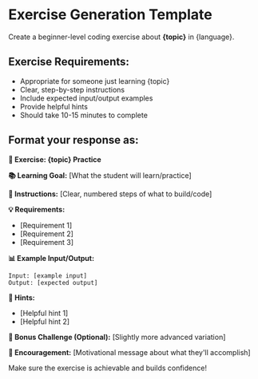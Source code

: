 # Exercise Generation Template

Create a beginner-level coding exercise about **{topic}** in {language}.

## Exercise Requirements:
- Appropriate for someone just learning {topic}
- Clear, step-by-step instructions
- Include expected input/output examples
- Provide helpful hints
- Should take 10-15 minutes to complete

## Format your response as:

**🎯 Exercise: {topic} Practice**

**📚 Learning Goal:**
[What the student will learn/practice]

**📝 Instructions:**
[Clear, numbered steps of what to build/code]

**💡 Requirements:**
- [Requirement 1]
- [Requirement 2]
- [Requirement 3]

**📊 Example Input/Output:**
```
Input: [example input]
Output: [expected output]
```

**🔧 Hints:**
- [Helpful hint 1]
- [Helpful hint 2]

**🚀 Bonus Challenge (Optional):**
[Slightly more advanced variation]

**💪 Encouragement:**
[Motivational message about what they'll accomplish]

Make sure the exercise is achievable and builds confidence!
